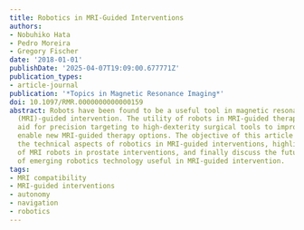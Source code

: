 ```yaml
---
title: Robotics in MRI-Guided Interventions
authors:
- Nobuhiko Hata
- Pedro Moreira
- Gregory Fischer
date: '2018-01-01'
publishDate: '2025-04-07T19:09:00.677771Z'
publication_types:
- article-journal
publication: '*Topics in Magnetic Resonance Imaging*'
doi: 10.1097/RMR.0000000000000159
abstract: Robots have been found to be a useful tool in magnetic resonance imaging
  (MRI)-guided intervention. The utility of robots in MRI-guided therapy ranges from
  aid for precision targeting to high-dexterity surgical tools to improve or even
  enable new MRI-guided therapy options. The objective of this article is to review
  the technical aspects of robotics in MRI-guided interventions, highlight the role
  of MRI robots in prostate interventions, and finally discuss the future contribution
  of emerging robotics technology useful in MRI-guided intervention.
tags:
- MRI compatibility
- MRI-guided interventions
- autonomy
- navigation
- robotics
---
```

